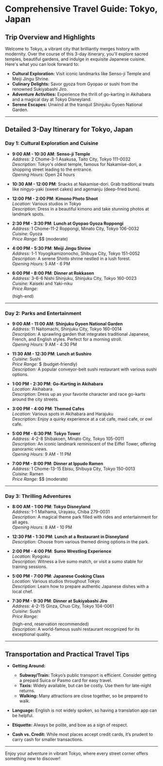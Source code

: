 # Comprehensive Travel Guide: Tokyo, Japan

## Trip Overview and Highlights

Welcome to Tokyo, a vibrant city that brilliantly merges history with modernity. Over the course of this 3-day itinerary, you'll explore sacred temples, beautiful gardens, and indulge in exquisite Japanese cuisine. Here's what you can look forward to:

- **Cultural Exploration:** Visit iconic landmarks like Senso-ji Temple and Meiji Jingu Shrine.
- **Culinary Delights:** Savor gyoza from Gyopao or sushi from the renowned Sukiyabashi Jiro.
- **Adventure Activities:** Experience the thrill of go-karting in Akihabara and a magical day at Tokyo Disneyland.
- **Serene Escapes:** Unwind at the tranquil Shinjuku Gyoen National Garden.

---

## Detailed 3-Day Itinerary for Tokyo, Japan

### Day 1: Cultural Exploration and Cuisine

- **9:00 AM - 10:30 AM**: **Senso-ji Temple**  
   *Address:* 2 Chome-3-1 Asakusa, Taito City, Tokyo 111-0032  
   *Description:* Tokyo's oldest temple, famous for Nakamise-dori, a shopping street leading to the entrance.  
   *Opening Hours:* Open 24 hours  

- **10:30 AM - 12:00 PM**: Snacks at Nakamise-dori. Grab traditional treats like ningyo-yaki (sweet cakes) and agemanju (deep-fried buns).

- **12:00 PM - 2:00 PM**: **Kimono Photo Shoot**  
   *Location:* Various studios in Tokyo  
   *Description:* Dress in a beautiful kimono and take stunning photos at landmark spots.  

- **2:30 PM - 3:30 PM**: **Lunch at Gyopao Gyoza Roppongi**  
   *Address:* 1 Chome-11-2 Roppongi, Minato City, Tokyo 106-0032  
   *Cuisine:* Gyoza  
   *Price Range:* $$ (moderate)  

- **4:00 PM - 5:30 PM**: **Meiji Jingu Shrine**  
   *Address:* 1-1 Yoyogikamizonocho, Shibuya City, Tokyo 151-0052  
   *Description:* A serene Shinto shrine nestled in a lush forest.  
   *Opening Hours:* 5 AM - 6 PM  

- **6:00 PM - 8:00 PM**: **Dinner at Rokkasen**  
   *Address:* 3-6-6 Nishi Shinjuku, Shinjuku City, Tokyo 160-0023  
   *Cuisine:* Kaiseki and Yaki-niku  
   *Price Range:* $$$$ (high-end)  

---

### Day 2: Parks and Entertainment

- **9:00 AM - 11:00 AM**: **Shinjuku Gyoen National Garden**  
   *Address:* 11 Naitomachi, Shinjuku City, Tokyo 160-0014  
   *Description:* A sprawling garden that integrates traditional Japanese, French, and English styles. Perfect for a morning stroll.  
   *Opening Hours:* 9 AM - 4:30 PM  

- **11:30 AM - 12:30 PM**: **Lunch at Sushiro**  
   *Cuisine:* Sushi  
   *Price Range:* $ (budget-friendly)  
   *Description:* A popular conveyor-belt sushi restaurant with various sushi options.

- **1:00 PM - 2:30 PM**: **Go-Karting in Akihabara**  
   *Location:* Akihabara  
   *Description:* Dress up as your favorite character and race go-karts around the city streets.

- **3:00 PM - 4:00 PM**: **Themed Cafes**  
   *Location:* Various spots in Akihabara and Harajuku  
   *Description:* Enjoy a quirky experience at a cat cafe, maid cafe, or owl cafe.  

- **5:00 PM - 6:30 PM**: **Tokyo Tower**  
   *Address:* 4-2-8 Shibakoen, Minato City, Tokyo 105-0011  
   *Description:* An iconic landmark reminiscent of the Eiffel Tower, offering panoramic views.  
   *Opening Hours:* 9 AM - 11 PM  

- **7:00 PM - 8:00 PM**: **Dinner at Ippudo Ramen**  
   *Address:* 1 Chome-13-15 Ebisu, Shibuya City, Tokyo 150-0013  
   *Cuisine:* Ramen  
   *Price Range:* $$ (moderate)  

---

### Day 3: Thrilling Adventures

- **8:00 AM - 1:00 PM**: **Tokyo Disneyland**  
   *Address:* 1-1 Maihama, Urayasu, Chiba 279-0031  
   *Description:* A magical theme park filled with rides and entertainment for all ages.  
   *Opening Hours:* 8 AM - 10 PM  

- **12:30 PM - 1:30 PM**: **Lunch at a Restaurant in Disneyland**  
   *Description:* Choose from various themed dining options in the park.

- **2:00 PM - 4:00 PM**: **Sumo Wrestling Experience**  
   *Location:* Ryogoku  
   *Description:* Witness a live sumo match, or visit a sumo stable for training sessions.

- **5:00 PM - 7:00 PM**: **Japanese Cooking Class**  
   *Location:* Various studios throughout Tokyo  
   *Description:* Learn how to prepare authentic Japanese dishes with a local chef.

- **7:30 PM - 9:30 PM**: **Dinner at Sukiyabashi Jiro**  
   *Address:* 4-2-15 Ginza, Chuo City, Tokyo 104-0061  
   *Cuisine:* Sushi  
   *Price Range:* $$$$ (high-end, reservation recommended)  
   *Description:* A world-famous sushi restaurant recognized for its exceptional quality.

---

## Transportation and Practical Travel Tips

- **Getting Around:**  
  - **Subway/Train:** Tokyo’s public transport is efficient. Consider getting a prepaid Suica or Pasmo card for easy travel.
  - **Taxis:** Widely available, but can be costly. Use them for late-night returns.
  - **Walking:** Many attractions are close together, so be prepared to walk.

- **Language:** English is not widely spoken, so having a translation app can be helpful.

- **Etiquette:** Always be polite, and bow as a sign of respect.

- **Cash vs. Credit:** While most places accept credit cards, it’s prudent to carry cash for smaller transactions.

---

Enjoy your adventure in vibrant Tokyo, where every street corner offers something new to discover!